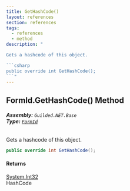 ```yaml
---
title: GetHashCode()
layout: references
section: references
tags:
  - references
  - method
description: "

Gets a hashcode of this object.

```csharp
public override int GetHashCode();
```"
---
```


## FormId.GetHashCode() Method
###### **Assembly:** `Guilded.NET.Base`<br/>**Type:** [`FormId`](FormId 'Guilded.NET.Base.FormId')

Gets a hashcode of this object.

```csharp
public override int GetHashCode();
```

#### Returns
[System.Int32](https://docs.microsoft.com/en-us/dotnet/api/System.Int32 'System.Int32')  
HashCode